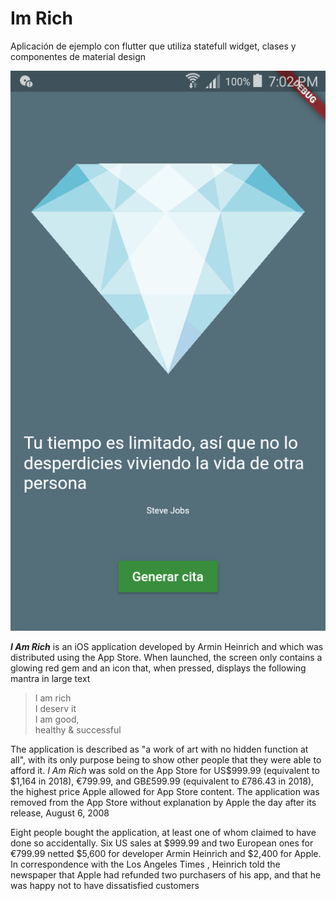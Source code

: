# Im Rich
Aplicación de ejemplo con flutter que utiliza statefull widget, clases y componentes de material design 

![alt text](https://raw.githubusercontent.com/ArielRodz/Fluter-im-rich/master/Screenshot_2019-05-16-19-02-02.png)



_**I Am Rich**_  is an  iOS application developed by Armin Heinrich and which was distributed using the  App Store. When launched, the screen only contains a glowing red gem and an icon that, when pressed, displays the following  mantra  in large text

> I am rich  
> I deserv  it  
> I am good,  
> healthy & successful

The application is described as "a work of art with no hidden function at all", with its only purpose being to show other people that they were able to afford it. _I Am Rich_  was sold on the App Store for  US$999.99  (equivalent to $1,164 in 2018), €799.99, and  GB£599.99  (equivalent to £786.43 in 2018), the highest price Apple allowed for App Store content. The application was removed from the App Store without explanation by  Apple   the day after its release, August 6, 2008


Eight people bought the application, at least one of whom claimed to have done so accidentally. Six US sales at $999.99 and two European ones for €799.99 netted $5,600 for developer Armin Heinrich and $2,400 for Apple. In correspondence with the Los Angeles Times , Heinrich told the newspaper that Apple had refunded two purchasers of his app, and that he was happy not to have dissatisfied customers



